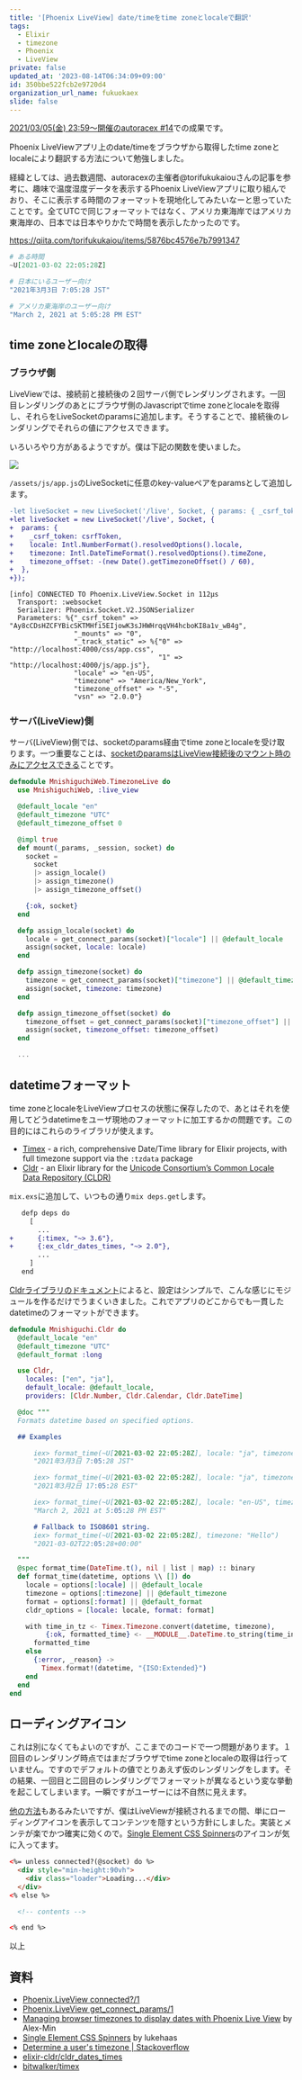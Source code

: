 ```yaml
---
title: '[Phoenix LiveView] date/timeをtime zoneとlocaleで翻訳'
tags:
  - Elixir
  - timezone
  - Phoenix
  - LiveView
private: false
updated_at: '2023-08-14T06:34:09+09:00'
id: 350bbe522fcb2e9720d4
organization_url_name: fukuokaex
slide: false
---
```

[2021/03/05(金) 23:59〜開催のautoracex #14](https://autoracex.connpass.com/event/206776/)での成果です。

Phoenix LiveViewアプリ上のdate/timeをブラウザから取得したtime zoneとlocaleにより翻訳する方法について勉強しました。

経緯としては、過去数週間、autoracexの主催者@torifukukaiouさんの記事を参考に、趣味で温度湿度データを表示するPhoenix LiveViewアプリに取り組んでおり、そこに表示する時間のフォーマットを現地化してみたいなーと思っていたことです。全てUTCで同じフォーマットではなく、アメリカ東海岸ではアメリカ東海岸の、日本では日本やりかたで時間を表示したかったのです。

https://qiita.com/torifukukaiou/items/5876bc4576e7b7991347

```elixir
# ある時間
~U[2021-03-02 22:05:28Z]

# 日本にいるユーザー向け
"2021年3月3日 7:05:28 JST"

# アメリカ東海岸のユーザー向け
"March 2, 2021 at 5:05:28 PM EST"
```

## time zoneとlocaleの取得

### ブラウザ側

LiveViewでは、接続前と接続後の２回サーバ側でレンダリングされます。一回目レンダリングのあとにブラウザ側のJavascriptでtime zoneとlocaleを取得し、それらをLiveSocketのparamsに追加します。そうすることで、接続後のレンダリングでそれらの値にアクセスできます。

いろいろやり方があるようですが。僕は下記の関数を使いました。

![](https://user-images.githubusercontent.com/7563926/110216805-1a2c7680-7e7f-11eb-8d66-66c1575e6a7a.png)

`/assets/js/app.js`のLiveSocketに任意のkey-valueペアをparamsとして追加します。

```diff
-let liveSocket = new LiveSocket('/live', Socket, { params: { _csrf_token: csrfToken } });
+let liveSocket = new LiveSocket('/live', Socket, {
+  params: {
+    _csrf_token: csrfToken,
+    locale: Intl.NumberFormat().resolvedOptions().locale,
+    timezone: Intl.DateTimeFormat().resolvedOptions().timeZone,
+    timezone_offset: -(new Date().getTimezoneOffset() / 60),
+  },
+});
```

```
[info] CONNECTED TO Phoenix.LiveView.Socket in 112µs
  Transport: :websocket
  Serializer: Phoenix.Socket.V2.JSONSerializer
  Parameters: %{"_csrf_token" => "Ay8cCDsHZCFYBicSKTMHfi5EIjowK3sJHWHrqqVH4hcboKI8a1v_wB4g",
                "_mounts" => "0",
                "_track_static" => %{"0" => "http://localhost:4000/css/app.css",
                                     "1" => "http://localhost:4000/js/app.js"},
                "locale" => "en-US",
                "timezone" => "America/New_York",
                "timezone_offset" => "-5",
                "vsn" => "2.0.0"}
```

### サーバ(LiveView)側

サーバ(LiveView)側では、socketのparams経由でtime zoneとlocaleを受け取ります。一つ重要なことは、[socketのparamsはLiveView接続後のマウント時のみにアクセスできる](https://hexdocs.pm/phoenix_live_view/Phoenix.LiveView.html#get_connect_params/1)ことです。

```elixir
defmodule MnishiguchiWeb.TimezoneLive do
  use MnishiguchiWeb, :live_view

  @default_locale "en"
  @default_timezone "UTC"
  @default_timezone_offset 0

  @impl true
  def mount(_params, _session, socket) do
    socket =
      socket
      |> assign_locale()
      |> assign_timezone()
      |> assign_timezone_offset()

    {:ok, socket}
  end

  defp assign_locale(socket) do
    locale = get_connect_params(socket)["locale"] || @default_locale
    assign(socket, locale: locale)
  end

  defp assign_timezone(socket) do
    timezone = get_connect_params(socket)["timezone"] || @default_timezone
    assign(socket, timezone: timezone)
  end

  defp assign_timezone_offset(socket) do
    timezone_offset = get_connect_params(socket)["timezone_offset"] || @default_timezone_offset
    assign(socket, timezone_offset: timezone_offset)
  end

  ...
```

## datetimeフォーマット

time zoneとlocaleをLiveViewプロセスの状態に保存したので、あとはそれを使用してどうdatetimeをユーザ現地のフォーマットに加工するかの問題です。この目的にはこれらのライブラリが使えます。

- [Timex](https://github.com/bitwalker/timex) - a rich, comprehensive Date/Time library for Elixir projects, with full timezone support via the `:tzdata` package
- [Cldr](https://github.com/elixir-cldr/cldr_dates_times) - an Elixir library for the [Unicode Consortium’s Common Locale Data Repository (CLDR)](http://cldr.unicode.org/)

`mix.exs`に追加して、いつもの通り`mix deps.get`します。

```diff
   defp deps do
     [
       ...
+      {:timex, "~> 3.6"},
+      {:ex_cldr_dates_times, "~> 2.0"},
       ...
     ]
   end
```

[Cldrライブラリのドキュメント](https://github.com/elixir-cldr/cldr_dates_times)によると、設定はシンプルで、こんな感じにモジュールを作るだけでうまくいきました。これでアプリのどこからでも一貫したdatetimeのフォーマットができます。

```elixir
defmodule Mnishiguchi.Cldr do
  @default_locale "en"
  @default_timezone "UTC"
  @default_format :long

  use Cldr,
    locales: ["en", "ja"],
    default_locale: @default_locale,
    providers: [Cldr.Number, Cldr.Calendar, Cldr.DateTime]

  @doc """
  Formats datetime based on specified options.

  ## Examples

      iex> format_time(~U[2021-03-02 22:05:28Z], locale: "ja", timezone: "Asia/Tokyo")
      "2021年3月3日 7:05:28 JST"

      iex> format_time(~U[2021-03-02 22:05:28Z], locale: "ja", timezone: "America/New_York")
      "2021年3月2日 17:05:28 EST"

      iex> format_time(~U[2021-03-02 22:05:28Z], locale: "en-US", timezone: "America/New_York")
      "March 2, 2021 at 5:05:28 PM EST"

      # Fallback to ISO8601 string.
      iex> format_time(~U[2021-03-02 22:05:28Z], timezone: "Hello")
      "2021-03-02T22:05:28+00:00"

  """
  @spec format_time(DateTime.t(), nil | list | map) :: binary
  def format_time(datetime, options \\ []) do
    locale = options[:locale] || @default_locale
    timezone = options[:timezone] || @default_timezone
    format = options[:format] || @default_format
    cldr_options = [locale: locale, format: format]

    with time_in_tz <- Timex.Timezone.convert(datetime, timezone),
         {:ok, formatted_time} <- __MODULE__.DateTime.to_string(time_in_tz, cldr_options) do
      formatted_time
    else
      {:error, _reason} ->
        Timex.format!(datetime, "{ISO:Extended}")
    end
  end
end
```

## ローディングアイコン

これは別になくてもよいのですが、ここまでのコードで一つ問題があります。１回目のレンダリング時点ではまだブラウザでtime zoneとlocaleの取得は行っていません。ですのでデフォルトの値でとりあえず仮のレンダリングをします。その結果、一回目と二回目のレンダリングでフォーマットが異なるという変な挙動を起こしてしまいます。一瞬ですがユーザーには不自然に見えます。

[他の方法](https://alex-min.fr/live-view-browser-timezone/)もあるみたいですが、僕はLiveViewが接続されるまでの間、単にローディングアイコンを表示してコンテンツを隠すという方針にしました。実装とメンテが楽でかつ確実に効くので。[Single Element CSS Spinners](https://projects.lukehaas.me/css-loaders/)のアイコンが気に入ってます。

```html
<%= unless connected?(@socket) do %>
  <div style="min-height:90vh">
    <div class="loader">Loading...</div>
  </div>
<% else %>

  <!-- contents -->

<% end %>
```

以上

## 資料

- [Phoenix.LiveView connected?/1](https://hexdocs.pm/phoenix_live_view/Phoenix.LiveView.html#connected?/1)
- [Phoenix.LiveView get_connect_params/1](https://hexdocs.pm/phoenix_live_view/Phoenix.LiveView.html#get_connect_params/1)
- [Managing browser timezones to display dates with Phoenix Live View](https://alex-min.fr/live-view-browser-timezone/) by Alex-Min
- [Single Element CSS Spinners](https://projects.lukehaas.me/css-loaders/) by lukehaas
- [Determine a user's timezone | Stackoverflow](https://stackoverflow.com/questions/13/determine-a-users-timezone)
- [elixir-cldr/cldr_dates_times](https://github.com/elixir-cldr/cldr_dates_times)
- [bitwalker/timex](https://github.com/bitwalker/timex)
